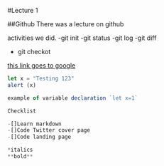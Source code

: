 #Lecture 1

##Github
There was a lecture on github

activities we did.
-git init
-git status
-git log
-git diff
- git checkot



[this link goes to google](https://www.google.com)

```javascript
let x = "Testing 123"
alert (x)

example of variable declaration `let x=1`

Checklist

-[]Learn markdown
-[]Code Twitter cover page
-[]Code landing page

*italics
**bold**
